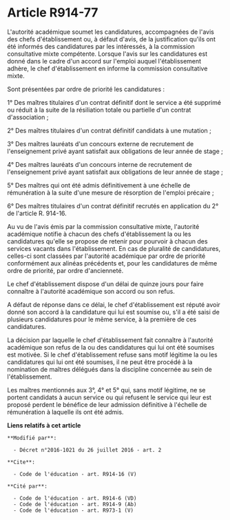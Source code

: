# Article R914-77

L'autorité académique soumet les candidatures, accompagnées de l'avis des chefs d'établissement ou, à défaut d'avis, de la
justification qu'ils ont été informés des candidatures par les intéressés, à la commission consultative mixte compétente.
Lorsque l'avis sur les candidatures est donné dans le cadre d'un accord sur l'emploi auquel l'établissement adhère, le chef
d'établissement en informe la commission consultative mixte. 

Sont présentées par ordre de priorité les candidatures : 

1° Des maîtres titulaires d'un contrat définitif dont le service a été supprimé ou réduit à la suite de la résiliation totale
ou partielle d'un contrat d'association ; 

2° Des maîtres titulaires d'un contrat définitif candidats à une mutation ; 

3° Des maîtres lauréats d'un concours externe de recrutement de l'enseignement privé ayant satisfait aux obligations de leur
année de stage ; 

4° Des maîtres lauréats d'un concours interne de recrutement de l'enseignement privé ayant satisfait aux obligations de leur
année de stage ; 

5° Des maîtres qui ont été admis définitivement à une échelle de rémunération à la suite d'une mesure de résorption de
l'emploi précaire ; 

6° Des maîtres titulaires d'un contrat définitif recrutés en application du 2° de l'article R. 914-16. 

Au vu de l'avis émis par la commission consultative mixte, l'autorité académique notifie à chacun des chefs d'établissement
la ou les candidatures qu'elle se propose de retenir pour pourvoir à chacun des services vacants dans l'établissement. En cas
de pluralité de candidatures, celles-ci sont classées par l'autorité académique par ordre de priorité conformément aux
alinéas précédents et, pour les candidatures de même ordre de priorité, par ordre d'ancienneté. 

Le chef d'établissement dispose d'un délai de quinze jours pour faire connaître à l'autorité académique son accord ou son
refus. 

A défaut de réponse dans ce délai, le chef d'établissement est réputé avoir donné son accord à la candidature qui lui est
soumise ou, s'il a été saisi de plusieurs candidatures pour le même service, à la première de ces candidatures. 

La décision par laquelle le chef d'établissement fait connaître à l'autorité académique son refus de la ou des candidatures
qui lui ont été soumises est motivée. Si le chef d'établissement refuse sans motif légitime la ou les candidatures qui lui
ont été soumises, il ne peut être procédé à la nomination de maîtres délégués dans la discipline concernée au sein de
l'établissement. 

Les maîtres mentionnés aux 3°, 4° et 5° qui, sans motif légitime, ne se portent candidats à aucun service ou qui refusent le
service qui leur est proposé perdent le bénéfice de leur admission définitive à l'échelle de rémunération à laquelle ils ont
été admis.

**Liens relatifs à cet article**

	**Modifié par**:

	  - Décret n°2016-1021 du 26 juillet 2016 - art. 2

	**Cite**:

	  - Code de l'éducation - art. R914-16 (V)

	**Cité par**:

	  - Code de l'éducation - art. R914-6 (VD)
	  - Code de l'éducation - art. R914-9 (Ab)
	  - Code de l'éducation - art. R973-1 (V)
